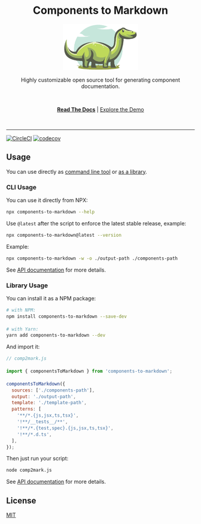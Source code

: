 <div align="center">
<h1>Components to Markdown</h1>

<a href="https://www.emojione.com/emoji/1f410">
  <img
    height="124"
    width="200"
    alt="goat"
    src="https://raw.githubusercontent.com/megatroom/components-to-markdown/main/packages/website/static/img/c2m-logo.png"
  />
</a>

<p>Highly customizable open source tool for generating component documentation.</p>

<br />

[**Read The Docs**](http://components-to-markdown.vercel.app) |
[Explore the Demo](https://components-to-markdown.vercel.app/demo/introduction)

<br />
</div>

<hr />

[![CircleCI](https://img.shields.io/circleci/build/github/megatroom/components-to-markdown?label=CircleCI)](https://circleci.com/gh/megatroom/components-to-markdown)
[![codecov](https://codecov.io/gh/megatroom/components-to-markdown/branch/main/graph/badge.svg?token=RCNN1XMSN4)](https://codecov.io/gh/megatroom/components-to-markdown)

## Usage

You can use directly as [command line tool](#cli-usage) or [as a library](#library-usage).

### CLI Usage

You can use it directly from NPX:

```bash
npx components-to-markdown --help
```

Use `@latest` after the script to enforce the latest stable release, example:

```bash
npx components-to-markdown@latest --version
```

Example:

```bash
npx components-to-markdown -w -o ./output-path ./components-path
```

See [API documentation](https://components-to-markdown.vercel.app/docs/api/cli) for more details.

### Library Usage

You can install it as a NPM package:

```bash
# with NPM:
npm install components-to-markdown --save-dev

# with Yarn:
yarn add components-to-markdown --dev
```

And import it:

```js
// comp2mark.js

import { componentsToMarkdown } from 'components-to-markdown';

componentsToMarkdown({
  sources: ['./components-path'],
  output: './output-path',
  template: './template-path',
  patterns: [
    '**/*.{js,jsx,ts,tsx}',
    '!**/__tests__/**',
    '!**/*.{test,spec}.{js,jsx,ts,tsx}',
    '!**/*.d.ts',
  ],
});
```

Then just run your script:

```bash
node comp2mark.js
```

See [API documentation](https://components-to-markdown.vercel.app/docs/api/library) for more details.

## License

[MIT](https://github.com/megatroom/components-to-markdown/blob/main/LICENSE)
